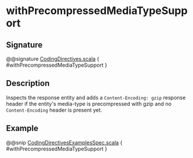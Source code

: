 # withPrecompressedMediaTypeSupport

## Signature

@@signature [CodingDirectives.scala](../../../../../../../../../akka-http/src/main/scala/akka/http/scaladsl/server/directives/CodingDirectives.scala) { #withPrecompressedMediaTypeSupport }

## Description

Inspects the response entity and adds a `Content-Encoding: gzip` response header if
the entity's media-type is precompressed with gzip and no `Content-Encoding` header is present yet.

## Example

@@snip [CodingDirectivesExamplesSpec.scala](../../../../../../../test/scala/docs/http/scaladsl/server/directives/CodingDirectivesExamplesSpec.scala) { #withPrecompressedMediaTypeSupport }

